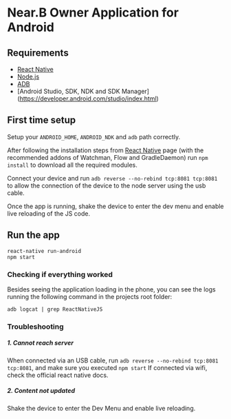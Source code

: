# Near.B Owner Application for Android

## Requirements

- [React Native](https://facebook.github.io/react-native/docs/getting-started.html)
- [Node.js](https://nodejs.org/en/download/)
- [ADB](https://developer.android.com/studio/command-line/adb.html)
- [Android Studio, SDK, NDK and SDK Manager] (https://developer.android.com/studio/index.html)

## First time setup

Setup your `ANDROID_HOME`, `ANDROID_NDK` and `adb` path correctly.

After following the installation steps from [React Native](https://facebook.github.io/react-native/docs/getting-started.html)
page (with the recommended addons of Watchman, Flow and GradleDaemon) run `npm install` to download all the required modules.

Connect your device and run `adb reverse --no-rebind tcp:8081 tcp:8081` to allow the connection of the device to the
node server using the usb cable.

Once the app is running, shake the device to enter the dev menu and enable live reloading of the JS code.

## Run the app
```
react-native run-android
npm start
```

### Checking if everything worked

Besides seeing the application loading in the phone, you can see the logs running the following command in the projects root folder:

`adb logcat | grep ReactNativeJS`


### Troubleshooting

##### 1. Cannot reach server

When connected via an USB cable, run `adb reverse --no-rebind tcp:8081 tcp:8081`, and make sure you executed `npm start`
If connected via wifi, check the official react native docs.


##### 2. Content not updated

Shake the device to enter the Dev Menu and enable live reloading.
